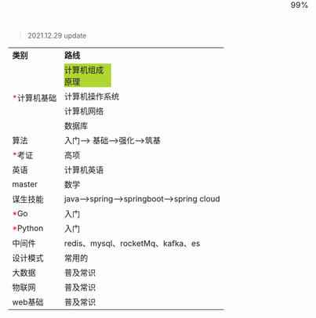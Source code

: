 > 2021.12.29  update

<table>
    <tr>
        <td><strong>类别</strong></td>
        <td><Strong>路线</Strong></td>
    </tr>
    <tr>
        <td rowspan='4'><font color='red'>*</font>计算机基础</td>
        <td><div class='bar' style='display: block; position: relative; background: #B0D632; text-align: left; z-index:1; width:30%;'>计算机组成原理</div><div class='bar-font' style='z-index:3; position:absolute; display: block; width:100%; text-align:center; top:0px'>99%</div></td>
    </tr>
    <tr>
        <td>计算机操作系统</td>
    </tr>
    <tr>
        <td>计算机网络</td>
    </tr>
    <tr>
        <td>数据库</td>
    </tr>
    <tr>
        <td>算法</td>
        <td>入门--> 基础-->强化-->筑基</td>
    </tr>
    <tr>
        <td><font color='red'>*</font>考证</td>
        <td>高项</td>
    </tr>
    <tr>
        <td>英语</td>
        <td>计算机英语</td>
    </tr>
    <tr>
        <td>master</td>
        <td>数学</td>
    </tr>
    <tr>
        <td>谋生技能</td>
        <td>java-->spring-->springboot-->spring cloud</td>
    </tr>
    <tr>
        <td><font color='red'>*</font>Go</td>
        <td>入门</td>
    </tr>
    <tr>
        <td><font color='red'>*</font>Python</td>
        <td>入门</td>
    </tr>
    <tr>
        <td>中间件</td>
        <td>redis、mysql、rocketMq、kafka、es</td>
    </tr>
    <tr>
        <td>设计模式</td>
        <td>常用的</td>
    </tr>
    <tr>
        <td>大数据</td>
        <td>普及常识</td>
    </tr>
    <tr>
        <td>物联网</td>
        <td>普及常识</td>
    </tr>
    <tr>
        <td>web基础</td>
        <td>普及常识</td>
    </tr>
</table>



